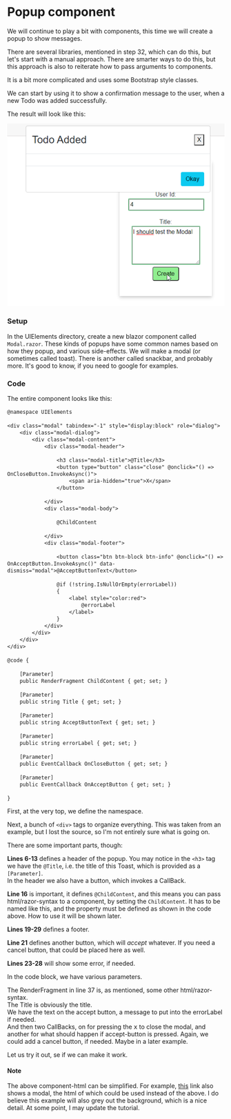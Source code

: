 # Popup component

We will continue to play a bit with components, this time we will create a popup to show messages.

There are several libraries, mentioned in step 32, which can do this, but let's start with a manual approach.
There are smarter ways to do this, but this approach is also to reiterate how to pass arguments to components.

It is a bit more complicated and uses some Bootstrap style classes.

We can start by using it to show a confirmation message to the user, when a new Todo was added successfully.

The result will look like this:

![img.png](Resources/ModalExample.png)

### Setup
In the UIElements directory, create a new blazor component called `Modal.razor`. 
These kinds of popups have some common names based on how they popup, and various side-effects. 
We will make a modal (or sometimes called toast). There is another called snackbar, and probably more.
It's good to know, if you need to google for examples.

### Code
The entire component looks like this:

```razor
@namespace UIElements

<div class="modal" tabindex="-1" style="display:block" role="dialog">
    <div class="modal-dialog">
        <div class="modal-content">
            <div class="modal-header">

                <h3 class="modal-title">@Title</h3>
                <button type="button" class="close" @onclick="() => OnCloseButton.InvokeAsync()">
                    <span aria-hidden="true">X</span>
                </button>

            </div>
            <div class="modal-body">

                @ChildContent

            </div>
            <div class="modal-footer">

                <button class="btn btn-block btn-info" @onclick="() => OnAcceptButton.InvokeAsync()" data-dismiss="modal">@AcceptButtonText</button>

                @if (!string.IsNullOrEmpty(errorLabel))
                {
                    <label style="color:red">
                        @errorLabel
                    </label>
                }
            </div>
        </div>
    </div>
</div>

@code {

    [Parameter]
    public RenderFragment ChildContent { get; set; }

    [Parameter]
    public string Title { get; set; }

    [Parameter]
    public string AcceptButtonText { get; set; }

    [Parameter]
    public string errorLabel { get; set; }

    [Parameter]
    public EventCallback OnCloseButton { get; set; }

    [Parameter]
    public EventCallback OnAcceptButton { get; set; }

}
```

First, at the very top, we define the namespace.

Next, a bunch of `<div>` tags to organize everything. This was taken from an example, but I lost the source, so I'm not entirely sure what is going on.

There are some important parts, though:

**Lines 6-13** defines a header of the popup. 
You may notice in the `<h3>` tag we have the `@Title`, i.e. the title of this Toast, which is provided as a `[Parameter]`.\
In the header we also have a button, which invokes a CallBack.

**Line 16** is important, it defines `@ChildContent`, and this means you can pass html/razor-syntax to a component, by setting the `ChildContent`.
It has to be named like this, and the property must be defined as shown in the code above. How to use it will be shown later.

**Lines 19-29** defines a footer.

**Line 21** defines another button, which will _accept_ whatever. If you need a cancel button, that could be placed here as well.

**Lines 23-28** will show some error, if needed.

In the code block, we have various parameters.

The RenderFragment in line 37 is, as mentioned, some other html/razor-syntax.\
The Title is obviously the title.\
We have the text on the accept button, a message to put into the errorLabel if needed.\
And then two CallBacks, on for pressing the <kbd>x</kbd> to close the modal, and another for what should happen if accept-button is pressed. Again, we could add a cancel button, if needed. Maybe in a later example.

Let us try it out, se if we can make it work.

#### Note
The above component-html can be simplified. For example, [this](https://www.w3schools.com/howto/howto_css_modals.asp) link also shows a modal, the html of which could be used instead of the above.
I do believe this example will also grey out the background, which is a nice detail. At some point, I may update the tutorial.
